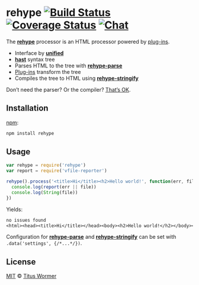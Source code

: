# rehype [![Build Status][build-badge]][build-status] [![Coverage Status][coverage-badge]][coverage-status] [![Chat][chat-badge]][chat]

The [**rehype**][rehype] processor is an HTML processor powered by
[plug-ins][plugins].

*   Interface by [**unified**][unified]
*   [**hast**][hast] syntax tree
*   Parses HTML to the tree with [**rehype-parse**][parse]
*   [Plug-ins][plugins] transform the tree
*   Compiles the tree to HTML using [**rehype-stringify**][stringify]

Don’t need the parser?  Or the compiler?  [That’s OK][unified-usage].

## Installation

[npm][]:

```bash
npm install rehype
```

## Usage

```js
var rehype = require('rehype')
var report = require('vfile-reporter')

rehype().process('<title>Hi</title><h2>Hello world!', function(err, file) {
  console.log(report(err || file))
  console.log(String(file))
})
```

Yields:

```txt
no issues found
<html><head><title>Hi</title></head><body><h2>Hello world!</h2></body></html>
```

Configuration for [**rehype-parse**][parse] and
[**rehype-stringify**][stringify] can be set with
`.data('settings', {/*...*/})`.

## License

[MIT][license] © [Titus Wormer][author]

<!-- Definitions -->

[build-badge]: https://img.shields.io/travis/rehypejs/rehype.svg

[build-status]: https://travis-ci.org/rehypejs/rehype

[coverage-badge]: https://img.shields.io/codecov/c/github/rehypejs/rehype.svg

[coverage-status]: https://codecov.io/github/rehypejs/rehype

[chat-badge]: https://img.shields.io/gitter/room/rehypejs/Lobby.svg

[chat]: https://gitter.im/rehypejs/Lobby

[license]: https://github.com/rehypejs/rehype/blob/master/LICENSE

[author]: http://wooorm.com

[npm]: https://docs.npmjs.com/cli/install

[rehype]: https://github.com/rehypejs/rehype

[unified]: https://github.com/unifiedjs/unified

[hast]: https://github.com/syntax-tree/hast

[parse]: https://github.com/rehypejs/rehype/blob/master/packages/rehype-parse

[stringify]: https://github.com/rehypejs/rehype/blob/master/packages/rehype-stringify

[plugins]: https://github.com/rehypejs/rehype/blob/master/doc/plugins.md

[unified-usage]: https://github.com/unifiedjs/unified#usage
